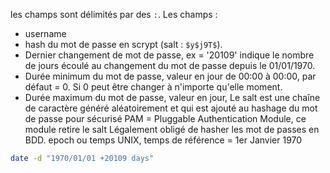 les champs sont délimités par des `:`.
Les champs :
- username
- hash du mot de passe en scrypt (salt : `$y$j9T$`).
- Dernier changement de mot de passe, ex = '20109' indique le nombre de jours écoulé au changement du mot de passe  depuis le 01/01/1970.
- Durée minimum du mot de passe, valeur en jour de 00:00 à 00:00, par défaut = 0. Si 0 peut être changer à n'importe qu'elle moment.
- Durée maximum du mot de passe, valeur en jour,
Le salt est une chaîne de caractère généré aléatoirement et qui est ajouté au hashage du mot de passe pour sécurisé
PAM = Pluggable Authentication Module, ce module retire le salt 
Légalement obligé de hasher les mot de passes en BDD.
epoch ou temps UNIX, temps de référence = 1er Janvier 1970

```bash
date -d "1970/01/01 +20109 days"
```
